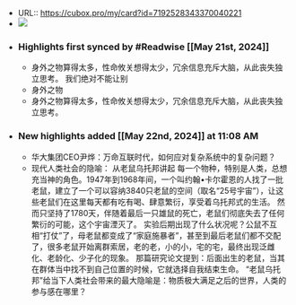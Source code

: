 - URL:: https://cubox.pro/my/card?id=7192528343370040221
- ![](https://image.cubox.pro/cover/4xecht5ikr6kcp82qhqj72tm0b775eml9a3icd6irqiy5rzxne)
- ### Highlights first synced by #Readwise [[May 21st, 2024]]
    - 身外之物算得太多，性命攸关想得太少，冗余信息充斥大脑，从此丧失独立思考。 
   我们绝对不能让别
    - 身外之物
    - 身外之物算得太多，性命攸关想得太少，冗余信息充斥大脑，从此丧失独立思考。
- ### New highlights added [[May 22nd, 2024]] at 11:08 AM
    - 华大集团CEO尹烨：万命互联时代，如何应对复杂系统中的复杂问题？
    - 现代人类社会的隐喻： 
    从老鼠乌托邦讲起 
  每一个物种，特别是人类，总想充当神的角色。1947年到1968年间，一个叫约翰•卡尔霍恩的人找了一批老鼠，建立了一个可以容纳3840只老鼠的空间（取名“25号宇宙”），让这些老鼠们在这里每天都有吃有喝、肆意繁衍，享受着乌托邦式的生活。 
  然而只坚持了1780天，伴随着最后一只雄鼠的死亡，老鼠们彻底失去了任何繁衍的可能，这个宇宙湮灭了。 
  实验后期出现了什么状况呢？公鼠不互相“打仗”了，母老鼠都变成了“家庭施暴者”，甚至到最后老鼠们都不交配了，很多老鼠开始离群索居，老的老，小的小，宅的宅，最终出现泛雌化、老龄化、少子化的现象。 
  那篇研究论文提到：后面出生的老鼠，当其在群体当中找不到自己位置的时候，它就选择自我结束生命。 
  “老鼠乌托邦”给当下人类社会带来的最大隐喻是：物质极大满足之后的世界，人类的参与感在哪里？
